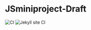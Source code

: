 # JSminiproject-Draft
![CI](https://github.com/stepin105005/JSminiproject-Draft/workflows/CI/badge.svg)
![Jekyll site CI](https://github.com/stepin105005/JSminiproject-Draft/workflows/Jekyll%20site%20CI/badge.svg)
